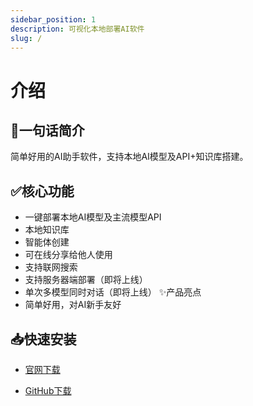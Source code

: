 ```yaml
---
sidebar_position: 1
description: 可视化本地部署AI软件
slug: /
---
```


# 介绍
## 🚀一句话简介
简单好用的AI助手软件，支持本地AI模型及API+知识库搭建。

## ✅核心功能
* 一键部署本地AI模型及主流模型API
* 本地知识库
* 智能体创建
* 可在线分享给他人使用
* 支持联网搜索
* 支持服务器端部署（即将上线）
* 单次多模型同时对话（即将上线）
✨产品亮点
* 简单好用，对AI新手友好

## 📥快速安装
- [官网下载](https://www.aingdesk.com/zh/download)

- [GitHub下载](https://github.com/aingdesk/AingDesk/releases)